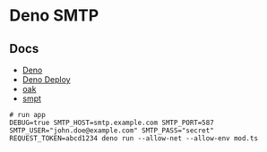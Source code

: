 # Deno SMTP

## Docs
* [Deno](https://deno.land/)
* [Deno Deploy](https://deno.com/deploy/docs)
* [oak](https://deno.land/x/oak@v9.0.0)
* [smpt](https://deno.land/x/smtp@v0.7.0)

```
# run app
DEBUG=true SMTP_HOST=smtp.example.com SMTP_PORT=587 SMTP_USER="john.doe@example.com" SMTP_PASS="secret" REQUEST_TOKEN=abcd1234 deno run --allow-net --allow-env mod.ts
```
